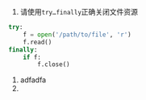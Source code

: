 1. 请使用`try…finally`正确关闭文件资源

```python
try:
    f = open('/path/to/file', 'r')
    f.read()
finally:
    if f:
        f.close()
```

1. adfadfa
2. 